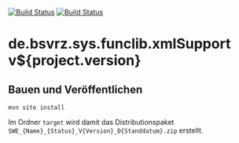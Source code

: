 [![Build Status](https://travis-ci.org/bitctrl/de.bsvrz.sys.funclib.xmlSupport.svg?branch=master)](https://travis-ci.org/bitctrl/de.bsvrz.sys.funclib.xmlSupport)
[![Build Status](https://api.bintray.com/packages/bitctrl/maven/de.bsvrz.sys.funclib.xmlSupport/images/download.svg)](https://bintray.com/bitctrl/maven/de.bsvrz.sys.funclib.xmlSupport)

de.bsvrz.sys.funclib.xmlSupport v${project.version}
======================================


Bauen und Veröffentlichen
-------------------------

    mvn site install

Im Ordner `target` wird damit das Distributionspaket
`SWE_{Name}_{Status}_V{Version}_D{Standdatum}.zip` erstellt.
